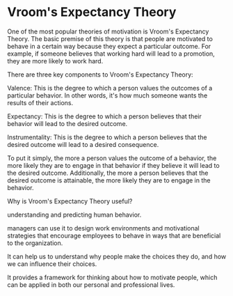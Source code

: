 # Vroom's Expectancy Theory

One of the most popular theories of motivation is Vroom's Expectancy Theory. The basic premise of this theory is that people are motivated to behave in a certain way because they expect a particular outcome. For example, if someone believes that working hard will lead to a promotion, they are more likely to work hard.

There are three key components to Vroom's Expectancy Theory:

Valence: This is the degree to which a person values the outcomes of a particular behavior. In other words, it's how much someone wants the results of their actions.

Expectancy: This is the degree to which a person believes that their behavior will lead to the desired outcome.

Instrumentality: This is the degree to which a person believes that the desired outcome will lead to a desired consequence.

To put it simply, the more a person values the outcome of a behavior, the more likely they are to engage in that behavior if they believe it will lead to the desired outcome. Additionally, the more a person believes that the desired outcome is attainable, the more likely they are to engage in the behavior.

Why is Vroom's Expectancy Theory useful?

understanding and predicting human behavior.

managers can use it to design work environments and motivational strategies that encourage employees to behave in ways that are beneficial to the organization.

It can help us to understand why people make the choices they do, and how we can influence their choices.

It provides a framework for thinking about how to motivate people, which can be applied in both our personal and professional lives.

